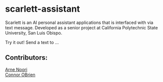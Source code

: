 # scarlett-assistant
Scarlett is an AI personal assistant applications that is interfaced with via text message. Developed as a senior project at California Polytechnic State University, San Luis Obispo.

Try it out! Send a text to ...

## Contributors:
[Arne Noori](https://github.com/arnenoori) <br>
[Connor OBrien](https://github.com/connorpobrien)

